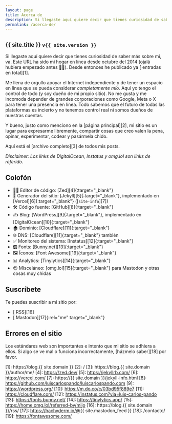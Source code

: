 ```yaml
---
layout: page
title: Acerca de
description: Si llegaste aquí quiere decir que tienes curiosidad de saber más sobre mi, va. Este URL ha sido mi hogar en línea desde octubre del 2014 (ojalá hubiera empezado antes 🤦‍♂️). Desde entonces he publicado ya (abre este link para ver el número) entradas en total. Me llena de orgullo apoyar el Internet independiente y de tener un espacio en línea que se pueda considerar *completamente mío*. Aquí yo tengo el control de todo (y soy dueño de mi propio sitio). No me gusta y me incomoda depender de grandes corporaciones como Google, Meta o X para tener una presencia en línea. Todo sabemos que el futuro de todas las plataformas es incierto y no tenemos control real ni somos dueños de nuestras cuentas. Y bueno, justo como menciono en la página principal, mi sitio es un lugar para expresarme libremente, compartir cosas que creo valen la pena, opinar, experimentar, codear y pasármela chido.
permalink: /acerca-de/
---
```


<h2 class="subtitulo text-center"><small>{{ site.title }} <code>v{{ site.version }}</code></small></h2>

Si llegaste aquí quiere decir que tienes curiosidad de saber más sobre mi, va. Este URL ha sido mi hogar en línea desde octubre del 2014 (ojalá hubiera empezado antes 🤦‍♂️). Desde entonces he publicado ya [<span id="contador-posts"></span> entradas en total][1].

Me llena de orgullo apoyar el Internet independiente y de tener un espacio en línea que se pueda considerar *completamente mío*. Aquí yo tengo el control de todo (y soy dueño de mi propio sitio). No me gusta y me incomoda depender de grandes corporaciones como Google, Meta o X para tener una presencia en línea. Todo sabemos que el futuro de todas las plataformas es incierto y no tenemos control real ni somos dueños de nuestras cuentas.

Y bueno, justo como menciono en la [página principal][2], mi sitio es un lugar para expresarme libremente, compartir cosas que creo valen la pena, opinar, experimentar, codear y pasármela chido.

Aquí está el [archivo completo][3] de todos mis posts.

*Disclaimer: Los links de DigitalOcean, Instatus y omg.lol son links de referido.*

## Colofón

- 👨‍💻 Editor de código: [Zed][4]{:target="_blank"}
- 🤖 Generador del sitio: [Jekyll][5]{:target="_blank"}, implementado en [Vercel][6]{:target="_blank"} ([<code>site-info</code>][7])
- 🛠️ Código fuente: [GitHub][8]{:target="_blank"}
- ✍️ Blog: [WordPress][9]{:target="_blank"}, implementado en [DigitalOcean][10]{:target="_blank"}
- 🏠 Dominio: [Cloudflare][11]{:target="_blank"}
- 🌐 DNS: [Cloudflare][11]{:target="_blank"} también
- ✅ Monitoreo del sistema: [Instatus][12]{:target="_blank"}
- 🆎 Fonts: [Bunny.net][13]{:target="_blank"}
- 🖼️ Íconos: [Font Awesome][19]{:target="_blank"}
- 📊 Analytics: [Tinylytics][14]{:target="_blank"}
- 😉 Misceláneo: [omg.lol][15]{:target="_blank"} para Mastodon y otras cosas muy chidas

## Suscríbete

Te puedes suscribir a mi sitio por:
- [<i class="fas fa-rss"></i> RSS][16]
- [<i class="fa-brands fa-mastodon"></i> Mastodon][17]{:rel="me" target="_blank"}

## Errores en el sitio

Los estándares web son importantes e intento que mi sitio se adhiera a ellos. Si algo se ve mal o funciona incorrectamente, [házmelo saber][18] por favor.

[1]: https://blog.{{ site.domain }}
[2]: /
[3]: https://blog.{{ site.domain }}/author/me/
[4]: https://zed.dev/
[5]: https://jekyllrb.com/
[6]: https://vercel.com/
[7]: https://{{ site.domain }}/jekyll-info.html
[8]: https://github.com/luiscarlospando/luiscarlospando.com
[9]: https://wordpress.org/
[10]: https://m.do.co/c/03bd95f889e7
[11]: https://cloudflare.com/
[12]: https://instatus.com?via=luis-carlos-pando
[13]: https://fonts.bunny.net/
[14]: https://tinylytics.app/
[15]: https://home.omg.lol/referred-by/mijo
[16]: https://blog.{{ site.domain }}/rss/
[17]: https://hachyderm.io/@{{ site.mastodon_feed }}
[18]: /contacto/
[19]: https://fontawesome.com/
